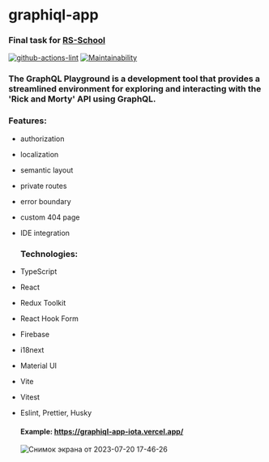 # graphiql-app

### Final task for  [RS-School](https://rs.school/react/)

[![github-actions-lint](https://github.com/YazykovaDaria/graphiql-app/actions/workflows/graphigl-CI.yml/badge.svg)](https://github.com/YazykovaDaria/graphiql-app/actions)
[![Maintainability](https://api.codeclimate.com/v1/badges/5f5b38d6ad54077230a3/maintainability)](https://codeclimate.com/github/YazykovaDaria/graphiql-app/maintainability)

### The GraphQL Playground is a development tool that provides a streamlined environment for exploring and interacting with the 'Rick and Morty' API using GraphQL.

### Features:
- authorization
- localization
- semantic layout
- private routes
- error boundary
- custom 404 page
- IDE integration

  ### Technologies:
- TypeScript
- React
- Redux Toolkit
- React Hook Form
- Firebase
- i18next
- Material UI
- Vite
- Vitest
- Eslint, Prettier, Husky

  #### Example:  https://graphiql-app-iota.vercel.app/
  

  ![Снимок экрана от 2023-07-20 17-46-26](https://github.com/YazykovaDaria/graphiql-app/assets/93446641/f063e6c7-054c-4f45-a16f-14cbca4d725d)



